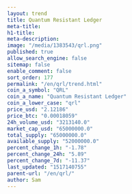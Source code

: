 ```yaml
---
layout: trend
title: Quantum Resistant Ledger
meta-title: 
h1-title: 
meta-description: 
image: "/media/1383543/qrl.png"
published: true
allow_search_engine: false
sitemap: false
enable_comment: false
sort_order: 177
permalink: "/en/qrl/trend.html"
coin_a_symbol: "QRL"
coin_a_name: "Quantum Resistant Ledger"
coin_a_lower_case: "qrl"
price_usd: "2.12186"
price_btc: "0.00018059"
24h_volume_usd: "3213140.0"
market_cap_usd: "65000000.0"
total_supply: "65000000.0"
available_supply: "52000000.0"
percent_change_1h: "-1.78"
percent_change_24h: "5.89"
percent_change_7d: "-11.37"
last_updated: "1517140755"
parent-url: "/en/qrl/"
author: Sam
---
```


